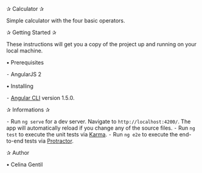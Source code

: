✰ Calculator ✰

Simple calculator with the four basic operators.

✰ Getting Started ✰

These instructions will get you a copy of the project up and running on your local machine.

• Prerequisites

⁃ AngularJS 2

• Installing

⁃ [Angular CLI](https://github.com/angular/angular-cli) version 1.5.0.

✰ Informations ✰

⁃ Run `ng serve` for a dev server. Navigate to `http://localhost:4200/`. The app will automatically reload if you change any of the source files.
⁃ Run `ng test` to execute the unit tests via [Karma](https://karma-runner.github.io).
⁃ Run `ng e2e` to execute the end-to-end tests via [Protractor](http://www.protractortest.org/).

✰ Author

• Celina Gentil
